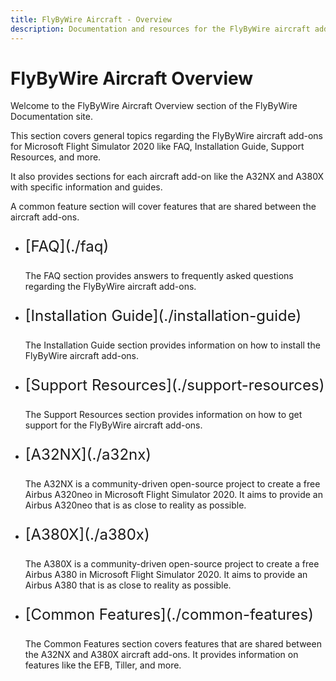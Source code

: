 ```yaml
---
title: FlyByWire Aircraft - Overview 
description: Documentation and resources for the FlyByWire aircraft add-ons for Microsoft Flight Simulator 2020.
---
```


<link rel="stylesheet" href="../../stylesheets/toc-tables.css">

# FlyByWire Aircraft Overview

Welcome to the FlyByWire Aircraft Overview section of the FlyByWire Documentation site.

This section covers general topics regarding the FlyByWire aircraft add-ons for Microsoft Flight Simulator 2020
like FAQ, Installation Guide, Support Resources, and more.

It also provides sections for each aircraft add-on like the A32NX and A380X with specific information and guides.

A common feature section will cover features that are shared between the aircraft add-ons.

<div class="grid cards" markdown>

- <p style="font-size:24px;">[FAQ](./faq)</p>

    The FAQ section provides answers to frequently asked questions regarding the FlyByWire aircraft add-ons.

- <p style="font-size:24px;">[Installation Guide](./installation-guide)</p>
    
    The Installation Guide section provides information on how to install the FlyByWire aircraft add-ons.

- <p style="font-size:24px;">[Support Resources](./support-resources)</p>
    
    The Support Resources section provides information on how to get support for the FlyByWire aircraft add-ons.

- <p style="font-size:24px;">[A32NX](./a32nx)</p>

    The A32NX is a community-driven open-source project to create a free Airbus A320neo in Microsoft Flight Simulator 2020.
    It aims to provide an Airbus A320neo that is as close to reality as possible.

- <p style="font-size:24px;">[A380X](./a380x)</p>

    The A380X is a community-driven open-source project to create a free Airbus A380 in Microsoft Flight Simulator 2020.
    It aims to provide an Airbus A380 that is as close to reality as possible.

- <p style="font-size:24px;">[Common Features](./common-features)</p>

    The Common Features section covers features that are shared between the A32NX and A380X aircraft add-ons.
    It provides information on features like the EFB, Tiller, and more.